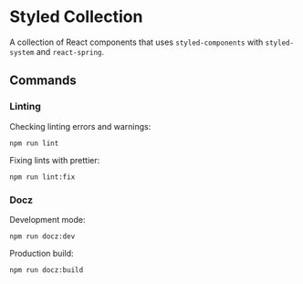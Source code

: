 # Styled Collection
A collection of React components that uses `styled-components` with `styled-system` and `react-spring`.

## Commands
### Linting
Checking linting errors and warnings:

`npm run lint`

Fixing lints with prettier:

`npm run lint:fix`

### Docz
Development mode:

`npm run docz:dev`

Production build:

`npm run docz:build`

